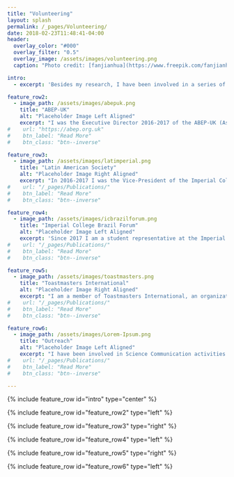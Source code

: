 ```yaml
---
title: "Volunteering"
layout: splash
permalink: /_pages/Volunteering/
date: 2018-02-23T11:48:41-04:00
header:
  overlay_color: "#000"
  overlay_filter: "0.5"
  overlay_image: /assets/images/volunteering.png
  caption: "Photo credit: [fanjianhua](https://www.freepik.com/fanjianhua)"

intro: 
  - excerpt: 'Besides my research, I have been involved in a series of volunteering activities of political, cultural, social and scientific character.'

feature_row2:
  - image_path: /assets/images/abepuk.png
    title: "ABEP-UK"
    alt: "Placeholder Image Left Aligned"
    excerpt: "I was the Executive Director 2016-2017 of the ABEP-UK (Association of Brazilian Postgraduate Students and Researchers in the United Kingdom), a volunteer-led organization acting nationwide in the UK since in 1980. Its mission is to represent and connect Brazilian Students and Researchers. At ABEP-UK I had a chance to represent its members in oficial occasions at embassies and academic institutions, and organized an International conference 2017."
#    url: "https://abep.org.uk"
#    btn_label: "Read More"
#    btn_class: "btn--inverse"

feature_row3:
  - image_path: /assets/images/latimperial.png
    title: "Latin American Society"
    alt: "Placeholder Image Right Aligned"
    excerpt: "In 2016-2017 I was the Vice-President of the Imperial College Latin American Society (Lat-Imperial), a student-led association of Latin Americans at Imperial. It acts as a liaison between students and the university, it plays an important role of networking students and academic staff, and promotes the Latin American Culture at Imperial. As a committee member I organized jointly with my collegues a series of social meetings, informal talks, and a symposium with leading Latin American researchers in the UK."
#    url: "/_pages/Publications/"
#    btn_label: "Read More"
#    btn_class: "btn--inverse"

feature_row4:
  - image_path: /assets/images/icbrazilforum.png
    title: "Imperial College Brazil Forum"
    alt: "Placeholder Image Left Aligned"
    excerpt: 'Since 2017 I am a student representative at the Imperial College Brazil Forum, a network of Brazilian Academics, Students and Alumni from Imperial College. It was founded in 2011, and since then has been fostering networking, colaborations and partnerships among Brazilian and international researchers interested on establishing connections with Brazil. As a student representative I have been organizing events of interest to students no only from Imperial, but other universities in London.'
#    url: "/_pages/Publications/"
#    btn_label: "Read More"
#    btn_class: "btn--inverse"

feature_row5:
  - image_path: /assets/images/toastmasters.png
    title: "Toastmasters International"
    alt: "Placeholder Image Right Aligned"
    excerpt: "I am a member of Toastmasters International, an organization that promotes public speaking training in a supportive learn-by-doing environment, where participants organize meetings and practice their communication skills to become confident public speakers and strong leaders. Toastmasters is present all over the world, and their activities are run by volunteers of different ages, genders, nationalities and cultural backgrounds."
#    url: "/_pages/Publications/"
#    btn_label: "Read More"
#    btn_class: "btn--inverse"

feature_row6:
  - image_path: /assets/images/Lorem-Ipsum.png
    title: "Outreach"
    alt: "Placeholder Image Left Aligned"
    excerpt: "I have been involved in Science Communication activities both to kids and adults. As a volunteer at Native Scientists, the focus is to teach Science to kids from migrant communitiesto, in order to inspire ethnic minority pupils to pursue higher education. I also took part in informal sessions but as a speaker and regular participant at PubhD, an initiave that provides PhD students an opportunity to talk about their research in an informal atmosphere, for a diverse audience."
#    url: "/_pages/Publications/"
#    btn_label: "Read More"
#    btn_class: "btn--inverse"

---
```


{% include feature_row id="intro" type="center" %}

{% include feature_row id="feature_row2" type="left" %}

{% include feature_row id="feature_row3" type="right" %}

{% include feature_row id="feature_row4" type="left" %}

{% include feature_row id="feature_row5" type="right" %}

{% include feature_row id="feature_row6" type="left" %}

